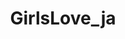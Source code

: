 ---
title: GirlsLove_ja
crosslinks:
- highlevelkarma
- Beth_Lily
- kateupton
- LornaMorgan
- starlets
- cosplaygirls
- MichelleMarsh
- Just18
- EroGazo
- memorandum
- ja
---
